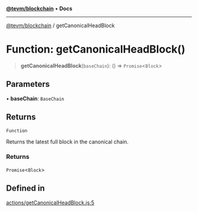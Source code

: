 [**@tevm/blockchain**](../README.md) • **Docs**

***

[@tevm/blockchain](../globals.md) / getCanonicalHeadBlock

# Function: getCanonicalHeadBlock()

> **getCanonicalHeadBlock**(`baseChain`): () => `Promise`\<`Block`\>

## Parameters

• **baseChain**: `BaseChain`

## Returns

`Function`

Returns the latest full block in the canonical chain.

### Returns

`Promise`\<`Block`\>

## Defined in

[actions/getCanonicalHeadBlock.js:5](https://github.com/evmts/tevm-monorepo/blob/main/packages/blockchain/src/actions/getCanonicalHeadBlock.js#L5)
